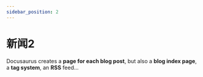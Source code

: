 ```yaml
---
sidebar_position: 2
---
```


# 新闻2

Docusaurus creates a **page for each blog post**, but also a **blog index page**, a **tag system**, an **RSS** feed...
